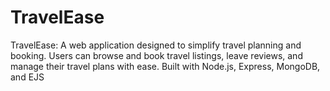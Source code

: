# TravelEase
TravelEase: A web application designed to simplify travel planning and booking. Users can browse and book travel listings, leave reviews, and manage their travel plans with ease. Built with Node.js, Express, MongoDB, and EJS
